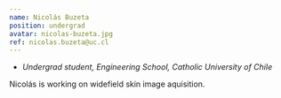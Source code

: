 ```yaml
---
name: Nicolás Buzeta
position: undergrad
avatar: nicolas-buzeta.jpg
ref: nicolas.buzeta@uc.cl
---
```


- _Undergrad student, Engineering School, Catholic University of Chile_

Nicolás is working on widefield skin image aquisition.